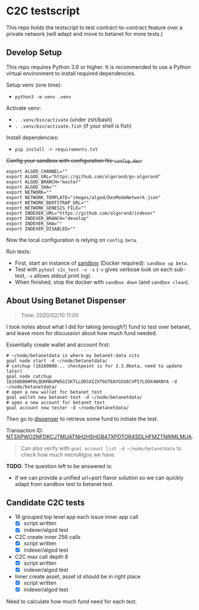 # C2C testscript

This repo holds the testscript to test contract-to-contract feature over a private network (will adapt and move to betanet for more tests.)

## Develop Setup

This repo requires Python 3.6 or higher. It is recommended to use a Python virtual environment to install required dependencies.

Setup venv (one time):
- `python3 -m venv .venv`

Activate venv:
- `. .venv/bin/activate` (under zsh/bash)
- `. .venv/bin/activate.fish` (if your shell is fish)

Install dependencies:
- `pip install -r requirements.txt`

~~Config your sandbox with configuration file `config.dev`:~~
```shell
export ALGOD_CHANNEL=""
export ALGOD_URL="https://github.com/algorand/go-algorand"
export ALGOD_BRANCH="master"
export ALGOD_SHA=""
export NETWORK=""
export NETWORK_TEMPLATE="images/algod/DevModeNetwork.json"
export NETWORK_BOOTSTRAP_URL=""
export NETWORK_GENESIS_FILE=""
export INDEXER_URL="https://github.com/algorand/indexer"
export INDEXER_BRANCH="develop"
export INDEXER_SHA=""
export INDEXER_DISABLED=""
```

Now the local configuration is relying on `config.beta`.

Run tests:
- First, start an instance of [sandbox](https://github.com/algorand/sandbox) (Docker required): `sandbox up beta`.
- Test with `pytest c2c_test -v -s` (`-v` gives verbose look on each sub-test, `-s` allows stdout print log).
- When finished, stop the docker with `sandbox down` (and `sandbox clean`).

## About Using Betanet Dispenser

> Time: 2020/02/10 11:00

I took notes about what I did for taking (enough?) fund to test over betanet, and leave room for discussion about how much fund needed.

Essentially create wallet and account first:

```shell
# ~/node/betanetdata is where my betanet-data sits
goal node start -d ~/node/betanetdata/
# catchup (16160000... checkpoint is for 3.3.0beta, need to update later)
goal node catchup 16160000#FHLQUKMAUPW5GI5KTLLDDSXIZXT6UTEAYGSU6CVPI7LOOX4WXNYA -d ~/node/betanetdata/
# open a new wallet for betanet test
goal wallet new betanet-test -d ~/node/betanetdata/
# open a new account for betanet test
goal account new tester -d ~/node/betanetdata/
```

Then go to [dispenser](https://betanet.algoexplorer.io/dispenser) to retrieve some fund to initiate the test.

Transaction ID: [NT3XPWO2NFDKCJTMUATNH2H5HGB47XPDTOR4SDLHFMZTNRIMLMUA](https://betanet.algoexplorer.io/tx/NT3XPWO2NFDKCJTMUATNH2H5HGB47XPDTOR4SDLHFMZTNRIMLMUA).

> Can also verify with `goal account list -d ~/node/betanetdata` to check how much microAlgos we have.

**TODO**: The question left to be answered is: 
- if we can provide a unified url+port flavor solution so we can quickly adapt from sandbox test to betanet test.

## Candidate C2C tests

- 16 grouped top level app each issue inner app call
  - [x] script written
  - [x] indexer/algod test
- C2C create inner 256 calls
  - [x] script written
  - [x] indexer/algod test
- C2C max call depth 8
  - [x] script written
  - [x] indexer/algod test
- Inner create asset, asset id should be in right place
  - [x] script written
  - [x] indexer/algod test

Need to calculate how much fund need for each test.
